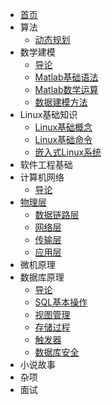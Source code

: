 * [首页](/)
* 算法
  * [动态规划](/algorithms/dynamic-programming.md)
* 数学建模
  * [导论](/mathworks/introduction.md)
  * [Matlab基础语法](/mathworks/matlab-basic.md)
  * [Matlab数学运算](/mathworks/matlab-math.md)
  * [数据建模方法](/mathworks/data-modeling.md)
* Linux基础知识
  * [Linux基础概念](./basic-linux.md)
  * [Linux基础命令](./basic-command.md)
  * [嵌入式Linux系统](./basic-embeded-linux.md)
* 软件工程基础
* 计算机网络
  * [导论](/network/introduction.md)
* [物理层](./physical-layer.md)
  * [数据链路层](./data-link-layer.md)
  * [网络层](./network-layer.md)
  * [传输层](./transport-layer.md)
  * [应用层](./application-layer.md)
* 微机原理
* 数据库原理
  * [导论](/database/introduction.md)
  * [SQL基本操作](/database/database-sql.md)
  * [视图管理](/database/database-view.md)
  * [存储过程](/database/database-stored-procedure.md)
  * [触发器](/database/database-trigger.md)
  * [数据库安全](/database/database-security.md)
* 小说故事
* 杂项
* 面试